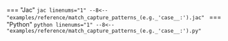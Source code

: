 === "Jac"
    ```jac linenums="1"
    --8<-- "examples/reference/match_capture_patterns_(e.g._'case__:').jac"
    ```
=== "Python"
    ```python linenums="1"
    --8<-- "examples/reference/match_capture_patterns_(e.g._'case__:').py"
    ```
